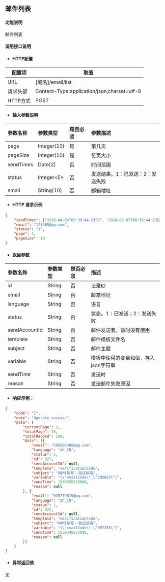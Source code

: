 ## 邮件列表

#### 功能说明

邮件列表

#### 调用接口说明

* #### HTTP配置

| 配置项 | 取值 |
| --- | --- |
| URL | \[域名\]/email/list |
| 请求头部 | Content-Type:application/json;charset=utf-8 |
| HTTP方式 | POST |

* #### 输入参数说明

| 参数名称 | 参数类型 | 是否必须 | 参数描述 |
| :--- | :--- | :--- | :--- |
| page | Integer\(10\) | 是 | 第几页 |
| pageSize | Integer\(10\) | 是 | 每页大小 |
| sendTimes | Date[2] | 否 | 时间范围 |
| status | Integer&lt;E&gt; | 否 | 发送结果。1：已发送：2：发送失败 |
| email | String\(10\) | 否 | 邮箱地址 |

* #### HTTP 请求示例

```json
{
    "sendTimes": ["2018-04-06T08:39:44.235Z", "2018-07-05T08:39:44.235Z"],
    "email": "123465@qq.com",
    "status": "1",
    "page": 1,
    "pageSize": 10
}
```

* #### 返回参数

| 参数名称 | 参数类型 | 是否必须 | 描述 |
| :--- | :--- | :--- | :--- |
| id | String | 否 | 记录ID |
| email | String | 否 | 邮箱地址 |
| language | String | 否 | 语言 |
| status | String | 否 | 状态。1：已发送；2：发送失败 |
| sendAccountId | String | 否 | 邮件发送者。暂时没有使用 |
| template | String | 否 | 邮件模板文件名 |
| subject | String | 否 | 邮件主题 |
| variable | String | 否 | 模板中使用的变量和值，存入json字符串 |
| sendTime | String | 否 | 发送时 |
| reason | String | 否 | 发送邮件失败原因 |

* #### 响应示例：

```json
{
    "code": "1",
    "note": "Operate success",
    "data": {
        "currentPage": 1,
        "totalPage": 15,
        "totalRecord": 150,
        "data": [{
            "email": "598206408@qq.com",
            "language": "zh_CN",
            "status": 1,
            "id": 323,
            "sendAccountId": null,
            "template": "verificationCode",
            "subject": "OOMI账号--验证邮箱",
            "variable": "{\"emailCode\":\"392863\"}",
            "sendTime": 1530355935000,
            "reason": null
        }, {
            "email": "970779815@qq.com",
            "language": "zh_CN",
            "status": 1,
            "id": 322,
            "sendAccountId": null,
            "template": "verificationCode",
            "subject": "OOMI账号--验证邮箱",
            "variable": "{\"emailCode\":\"097263\"}",
            "sendTime": 1530348273000,
            "reason": null
        }]
    }
}
```

* #### 异常返回值

无

